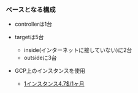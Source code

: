 ### ベースとなる構成

- controllerは1台

- targetは5台
    - inside(インターネットに接していない)に2台
    - outsideに3台

- GCP上のインスタンスを使用
    - [1インスタンス4.7$/1ヶ月](https://cloud.google.com/compute/all-pricing?hl=ja)
    